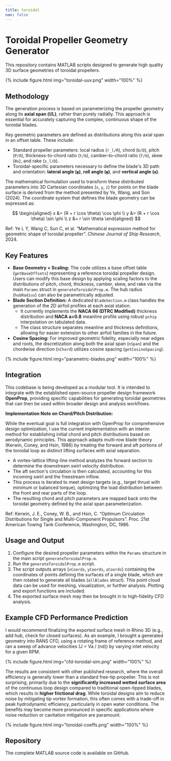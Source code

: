 ```yaml
---
title: toroidal
nav: false
---
```


# Toroidal Propeller Geometry Generator

This repository contains MATLAB scripts designed to generate high quality 3D surface geometries of toroidal propellers.

{% include figure.html img="toroidal-uuv.png" width="100%" %}

## Methodology

The generation process is based on parameterizing the propeller geometry along its **axial span (l/L)**, rather than purely radially. This approach is essential for accurately capturing the complex, continuous shape of the toroidal blades.

Key geometric parameters are defined as distributions along this axial span in an offset table. These include:

*   Standard propeller parameters: local radius (`r_l/R`), chord (`b/D`), pitch (`P/D`), thickness-to-chord ratio (`t/b`), camber-to-chord ratio (`f/b`), skew (`θs`), and rake (`x_l/D`).
*   Toroidal-specific parameters necessary to define the blade's 3D path and orientation: **lateral angle (`φ`)**, **roll angle (`ψ`)**, and **vertical angle (`α`)**.

The mathematical formulation used to transform these distributed parameters into 3D Cartesian coordinates (`x`, `y`, `z`) for points on the blade surface is derived from the method presented by Ye, Wang, and Son (2024). The coordinate system that defines the blade geometry can be expressed as:

$$
\begin{aligned}
x &= (R + r \cos \theta) \cos \phi \\
y &= (R + r \cos \theta) \sin \phi \\
z &= r \sin \theta
\end{aligned}
$$

Ref: Ye L Y, Wang C, Sun C, et al. “Mathematical expression method for geometric shape of toroidal propeller”. *Chinese Journal of Ship Research*, 2024.

## Key Features

*   **Base Geometry + Scaling:** The code utilizes a base offset table (`getBaseOffsets`) representing a reference toroidal propeller design. Users can modify this base design by applying scaling factors to the distributions of pitch, chord, thickness, camber, skew, and rake via the main `Params` struct in `generateToroidalProp.m`. The hub radius (`hubRadius`) can also be parametrically adjusted.
*   **Blade Section Definition:** A dedicated `BladeSection.m` class handles the generation of the 2D airfoil profiles at each axial station.
    *   It currently implements the **NACA 66 (DTRC Modified)** thickness distribution and **NACA a=0.8** meanline profile using robust `pchip` interpolation on tabulated data.
    *   The class structure separates meanline and thickness definitions, allowing for easier extension to other airfoil families in the future.
*   **Cosine Spacing:** For improved geometric fidelity, especially near edges and roots, the discretization along both the axial span (`nSpan`) and the chordwise direction (`nChord`) utilizes cosine spacing (`getCosineSpacing`).

{% include figure.html img="parametric-blades.png" width="100%" %}

## Integration

This codebase is being developed as a modular tool. It is intended to integrate with the established open-source propeller design framework **OpenProp**, providing specific capabilities for generating toroidal geometries that can then be used within broader design and analysis workflows.

**Implementation Note on Chord/Pitch Distribution:**

While the eventual goal is full integration with OpenProp for comprehensive design optimization, I use the current implementation with an interim method for establishing initial chord and pitch distributions based on aerodynamic principles. This approach adapts multi-row blade theory (Kerwin, Coney, and Hsin, 1986) by treating the forward and aft portions of the toroidal loop as distinct lifting surfaces with axial separation.

*   A vortex-lattice lifting-line method analyzes the forward section to determine the downstream swirl velocity distribution.
*   The aft section's circulation is then calculated, accounting for this incoming swirl and the freestream inflow.
*   This process is iterated to meet design targets (e.g., target thrust with minimum or balanced torque), optimizing the load distribution between the front and rear parts of the loop.
*   The resulting chord and pitch parameters are mapped back onto the toroidal geometry defined by the axial span parameterization.

Ref: Kerwin, J. E., Coney, W. B., and Hsin, C. “Optimum Circulation Distributions for Single and Multi-Component Propulsors”. Proc. 21st American Towing Tank Conference, Washington, DC, 1986.

## Usage and Output

1.  Configure the desired propeller parameters within the `Params` structure in the main script `generateToroidalProp.m`.
2.  Run the `generateToroidalProp.m` script.
3.  The script outputs arrays (`xCoords`, `yCoords`, `zCoords`) containing the coordinates of points defining the surfaces of a single blade, which are then rotated to generate all blades (`allBlades` struct). This point cloud data can be used for meshing, visualization, or further analysis. Plotting and export functions are included.
4.  The exported surface mesh may then be brought in to high-fidelity CFD analysis.

## Example CFD Performance Prediction

I would recommend finalizing the exported surface mesh in Rhino 3D (e.g., add hub, check for closed surfaces). As an example, I brought a generated geometry into RANS CFD, using a rotating frame of reference method, and ran a sweep of advance velocities (J = Va / (nd)) by varying inlet velocity for a given RPM.

{% include figure.html img="cfd-toroidal-sim.png" width="100%" %}

The results are consistent with other published research, where the overall efficiency is generally lower than a standard free-tip propeller. This is not surprising, primarily due to the **significantly increased wetted surface area** of the continuous loop design compared to traditional open-tipped blades, which results in **higher frictional drag**. While toroidal designs aim to reduce noise by mitigating tip vortex formation, this often comes with a trade-off in peak hydrodynamic efficiency, particularly in open water conditions. The benefits may become more pronounced in specific applications where noise reduction or cavitation mitigation are paramount.

{% include figure.html img="toroidal-coeffs.png" width="100%" %}

## Repository

The complete MATLAB source code is available on GitHub.
